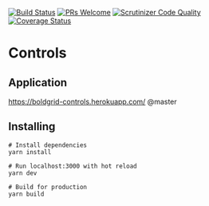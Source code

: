 [![Build Status](https://travis-ci.org/BoldGrid/controls.svg?branch=master)](https://travis-ci.org/BoldGrid/controls)
[![PRs Welcome](https://img.shields.io/badge/PRs-welcome-brightgreen.svg?style=flat-square)](http://makeapullrequest.com)
[![Scrutinizer Code Quality](https://scrutinizer-ci.com/g/BoldGrid/controls/badges/quality-score.png?b=master)](https://scrutinizer-ci.com/g/BoldGrid/controls/?branch=master)
[![Coverage Status](https://coveralls.io/repos/github/BoldGrid/controls/badge.svg?branch=dev)](https://coveralls.io/github/BoldGrid/controls?branch=master)

# Controls

## Application
https://boldgrid-controls.herokuapp.com/ @master

## Installing
```
# Install dependencies
yarn install

# Run localhost:3000 with hot reload
yarn dev

# Build for production
yarn build
